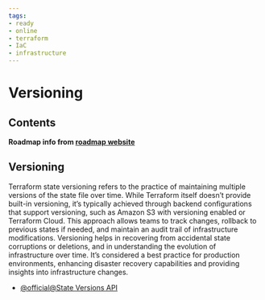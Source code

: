 ```yaml
---
tags:
- ready
- online
- terraform
- IaC
- infrastructure
---
```


# Versioning

## Contents

__Roadmap info from [roadmap website](https://roadmap.sh/terraform/versioning@1T35eNO18qoyXcX7S-Jox)__

## Versioning

Terraform state versioning refers to the practice of maintaining multiple versions of the state file over time. While Terraform itself doesn’t provide built-in versioning, it’s typically achieved through backend configurations that support versioning, such as Amazon S3 with versioning enabled or Terraform Cloud. This approach allows teams to track changes, rollback to previous states if needed, and maintain an audit trail of infrastructure modifications. Versioning helps in recovering from accidental state corruptions or deletions, and in understanding the evolution of infrastructure over time. It’s considered a best practice for production environments, enhancing disaster recovery capabilities and providing insights into infrastructure changes.

* [@official@State Versions API](https://developer.hashicorp.com/terraform/cloud-docs/api-docs/state-versions)
